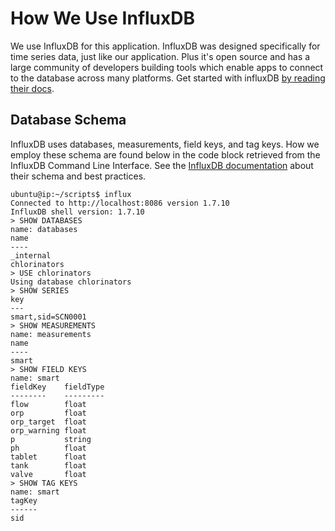 # How We Use InfluxDB

We use  InfluxDB for this application.
InfluxDB was designed specifically for time series data, just like our application.
Plus it's open source and has a large community of developers building tools which enable apps to connect to the database across many platforms.
Get started with influxDB [by reading their docs](https://docs.influxdata.com/influxdb/v1.8/).

## Database Schema
InfluxDB uses databases, measurements, field keys, and tag keys.
How we employ these schema are found below in the code block retrieved from the InfluxDB Command Line Interface.
See the [InfluxDB documentation](https://docs.influxdata.com/influxdb/v1.8/concepts/schema_and_data_layout/) about their schema and best practices.

```
ubuntu@ip:~/scripts$ influx
Connected to http://localhost:8086 version 1.7.10
InfluxDB shell version: 1.7.10
> SHOW DATABASES
name: databases
name
----
_internal
chlorinators
> USE chlorinators
Using database chlorinators
> SHOW SERIES
key
---
smart,sid=SCN0001
> SHOW MEASUREMENTS
name: measurements
name
----
smart
> SHOW FIELD KEYS
name: smart
fieldKey    fieldType
--------    ---------
flow        float
orp         float
orp_target  float
orp_warning float
p           string
ph          float
tablet      float
tank        float
valve       float
> SHOW TAG KEYS
name: smart
tagKey
------
sid
```

